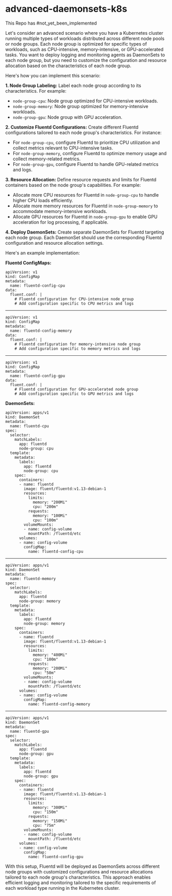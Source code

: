 # advanced-daemonsets-k8s
This Repo has #not_yet_been_implemented



Let's consider an advanced scenario where you have a Kubernetes cluster running multiple types of workloads distributed across different node pools or node groups. Each node group is optimized for specific types of workloads, such as CPU-intensive, memory-intensive, or GPU-accelerated tasks. You want to deploy logging and monitoring agents as DaemonSets to each node group, but you need to customize the configuration and resource allocation based on the characteristics of each node group.

Here's how you can implement this scenario:

**1. Node Group Labeling:** Label each node group according to its characteristics. For example:

-   `node-group-cpu`: Node group optimized for CPU-intensive workloads.
-   `node-group-memory`: Node group optimized for memory-intensive workloads.
-   `node-group-gpu`: Node group with GPU acceleration.

**2. Customize Fluentd Configurations:** Create different Fluentd configurations tailored to each node group's characteristics. For instance:

-   For `node-group-cpu`, configure Fluentd to prioritize CPU utilization and collect metrics relevant to CPU-intensive tasks.
-   For `node-group-memory`, configure Fluentd to optimize memory usage and collect memory-related metrics.
-   For `node-group-gpu`, configure Fluentd to handle GPU-related metrics and logs.

**3. Resource Allocation:** Define resource requests and limits for Fluentd containers based on the node group's capabilities. For example:

-   Allocate more CPU resources for Fluentd in `node-group-cpu` to handle higher CPU loads efficiently.
-   Allocate more memory resources for Fluentd in `node-group-memory` to accommodate memory-intensive workloads.
-   Allocate GPU resources for Fluentd in `node-group-gpu` to enable GPU acceleration for log processing, if applicable.

**4. Deploy DaemonSets:** Create separate DaemonSets for Fluentd targeting each node group. Each DaemonSet should use the corresponding Fluentd configuration and resource allocation settings.

Here's an example implementation:

**Fluentd ConfigMaps:**



	apiVersion: v1
	kind: ConfigMap
	metadata:
	  name: fluentd-config-cpu
	data:
	  fluent.conf: |
	    # Fluentd configuration for CPU-intensive node group
	    # Add configuration specific to CPU metrics and logs

---

	apiVersion: v1
	kind: ConfigMap
	metadata:
	  name: fluentd-config-memory
	data:
	  fluent.conf: |
	    # Fluentd configuration for memory-intensive node group
	    # Add configuration specific to memory metrics and logs

---

	apiVersion: v1
	kind: ConfigMap
	metadata:
	  name: fluentd-config-gpu
	data:
	  fluent.conf: |
	    # Fluentd configuration for GPU-accelerated node group
	    # Add configuration specific to GPU metrics and logs

**DaemonSets:**

	apiVersion: apps/v1
	kind: DaemonSet
	metadata:
	  name: fluentd-cpu
	spec:
	  selector:
	    matchLabels:
	      app: fluentd
	      node-group: cpu
	  template:
	    metadata:
	      labels:
	        app: fluentd
	        node-group: cpu
	    spec:
	      containers:
	      - name: fluentd
	        image: fluent/fluentd:v1.13-debian-1
	        resources:
	          limits:
	            memory: "200Mi"
	            cpu: "200m"
	          requests:
	            memory: "100Mi"
	            cpu: "100m"
	        volumeMounts:
	        - name: config-volume
	          mountPath: /fluentd/etc
	      volumes:
	      - name: config-volume
	        configMap:
	          name: fluentd-config-cpu

---

	apiVersion: apps/v1
	kind: DaemonSet
	metadata:
	  name: fluentd-memory
	spec:
	  selector:
	    matchLabels:
	      app: fluentd
	      node-group: memory
	  template:
	    metadata:
	      labels:
	        app: fluentd
	        node-group: memory
	    spec:
	      containers:
	      - name: fluentd
	        image: fluent/fluentd:v1.13-debian-1
	        resources:
	          limits:
	            memory: "400Mi"
	            cpu: "100m"
	          requests:
	            memory: "200Mi"
	            cpu: "50m"
	        volumeMounts:
	        - name: config-volume
	          mountPath: /fluentd/etc
	      volumes:
	      - name: config-volume
	        configMap:
	          name: fluentd-config-memory

---

	apiVersion: apps/v1
	kind: DaemonSet
	metadata:
	  name: fluentd-gpu
	spec:
	  selector:
	    matchLabels:
	      app: fluentd
	      node-group: gpu
	  template:
	    metadata:
	      labels:
	        app: fluentd
	        node-group: gpu
	    spec:
	      containers:
	      - name: fluentd
	        image: fluent/fluentd:v1.13-debian-1
	        resources:
	          limits:
	            memory: "300Mi"
	            cpu: "150m"
	          requests:
	            memory: "150Mi"
	            cpu: "75m"
	        volumeMounts:
	        - name: config-volume
	          mountPath: /fluentd/etc
	      volumes:
	      - name: config-volume
	        configMap:
	          name: fluentd-config-gpu

With this setup, Fluentd will be deployed as DaemonSets across different node groups with customized configurations and resource allocations tailored to each node group's characteristics. This approach enables efficient logging and monitoring tailored to the specific requirements of each workload type running in the Kubernetes cluster.
